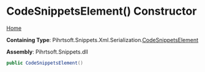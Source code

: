 # CodeSnippetsElement\(\) Constructor

[Home](../../../../../../README.md#_top)

**Containing Type**: Pihrtsoft\.Snippets\.Xml\.Serialization\.[CodeSnippetsElement](../README.md#_top)

**Assembly**: Pihrtsoft\.Snippets\.dll

```csharp
public CodeSnippetsElement()
```

